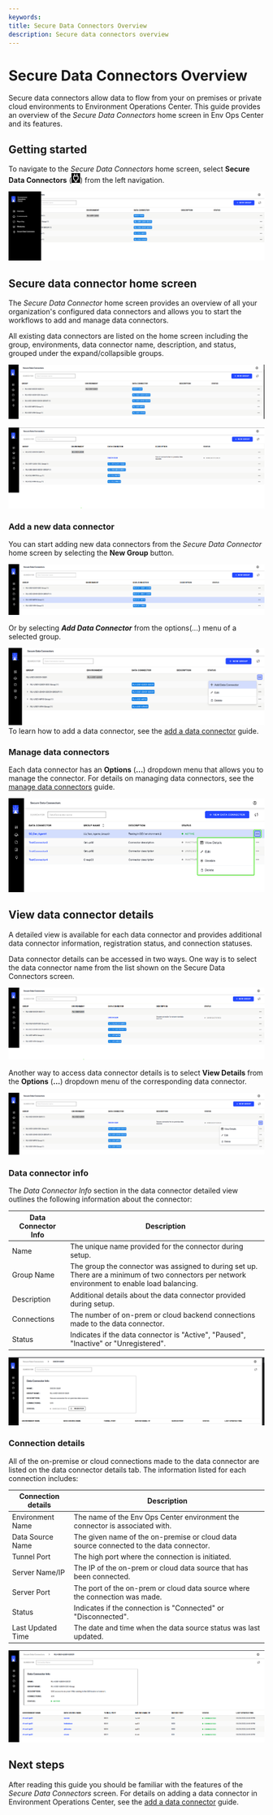 ```yaml
---
keywords:
title: Secure Data Connectors Overview
description: Secure data connectors overview
---
```

# Secure Data Connectors Overview

Secure data connectors allow data to flow from your on premises or private cloud environments to Environment Operations Center. This guide provides an overview of the *Secure Data Connectors* home screen in Env Ops Center and its features. 

## Getting started 

To navigate to the *Secure Data Connectors* home screen, select **Secure Data Connectors** (![image description](images/agent-icon.png)) from the left navigation.

![image description](images/secure-data-connectors.png)

## Secure data connector home screen

The *Secure Data Connector* home screen provides an overview of all your organization's configured data connectors and allows you to start the workflows to add and manage data connectors.

All existing data connectors are listed on the home screen including the group, environments, data connector name, description, and status, grouped under the expand/collapsible groups.

![image description](images/connector-info-bar.png)

![image description](images/connector-info-expanded.png)

### Add a new data connector

You can start adding new data connectors from the *Secure Data Connector* home screen by selecting the **New Group** button.

![image description](images/new-group.png)

Or by selecting ***Add Data Connector*** from the options(...) menu of a selected group.

![image description](images/add-data-connector.png)
To learn how to add a data connector, see the [add a data connector](add-data-connector.md) guide.

### Manage data connectors

Each data connector has an **Options** (**...**) dropdown menu that allows you to manage the connector. For details on managing data connectors, see the [manage data connectors](manage-data-connectors.md) guide.

![image description](images/options.png)

## View data connector details

A detailed view is available for each data connector and provides additional data connector information, registration status, and connection statuses.

Data connector details can be accessed in two ways. One way is to select the data connector name from the list shown on the Secure Data Connectors screen.

![image description](images/select-name.png)

Another way to access data connector details is to select **View Details** from the **Options** (**...**) dropdown menu of the corresponding data connector.

![image description](images/view-details.png)

### Data connector info

The *Data Connector Info* section in the data connector detailed view outlines the following information about the connector:

| Data Connector Info | Description |
| ------------------- | ----------- |
| Name | The unique name provided for the connector during setup. |
| Group Name | The group the connector was assigned to during set up. There are a minimum of two connectors per network environment to enable load balancing.|
| Description | Additional details about the data connector provided during setup. |
| Connections | The number of on-prem or cloud backend connections made to the data connector. |
| Status | Indicates if the data connector is "Active", "Paused", "Inactive" or "Unregistered". |

![image description](images/connector-info.png)

### Connection details

All of the on-premise or cloud connections made to the data connector are listed on the data connector details tab. The information listed for each connection includes:

| Connection details | Description |
| ------------------ | ----------- |
| Environment Name | The name of the Env Ops Center environment the connector is associated with. |
| Data Source Name | The given name of the on-premise or cloud data source connected to the data connector. |
| Tunnel Port | The high port where the connection is initiated. |
| Server Name/IP | The IP of the on-prem or cloud data source that has been connected. |
| Server Port | The port of the on-prem or cloud data source where the connection was made. |
| Status | Indicates if the connection is "Connected" or "Disconnected". |
| Last Updated Time | The date and time when the data source status was last updated. |

![image description](images/connections.png)

## Next steps

After reading this guide you should be familiar with the features of the *Secure Data Connectors* screen. For details on adding a data connector in Environment Operations Center, see the [add a data connector](add-data-connector.md) guide.

